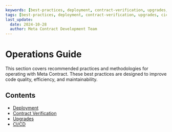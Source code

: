 ```yaml
---
keywords: [best-practices, deployment, contract-verification, upgrades, cicd]
tags: [best-practices, deployment, contract-verification, upgrades, cicd]
last_update:
  date: 2024-10-28
  author: Meta Contract Development Team
---
```


# Operations Guide

This section covers recommended practices and methodologies for operating with Meta Contract. These best practices are designed to improve code quality, efficiency, and maintainability.

## Contents

- [Deployment](./01-deployment.md)
- [Contract Verification](./02-contract-verification.md)
- [Upgrades](./03-upgrades.md)
- [CI/CD](./04-cicd.md)
